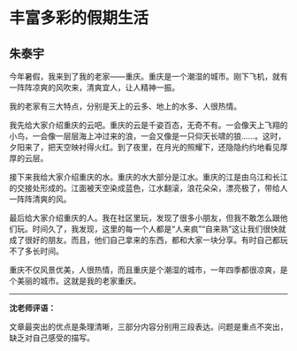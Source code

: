 # 丰富多彩的假期生活 #

## 朱泰宇 ##

今年暑假，我来到了我的老家——重庆。重庆是一个潮湿的城市。刚下飞机，就有一阵阵凉爽的风吹来，清爽宜人，让人精神一振。
   
我的老家有三大特点，分别是天上的云多、地上的水多、人很热情。
   
我先给大家介绍重庆的云吧。重庆的云是千姿百态，无奇不有。一会像天上飞翔的小鸟，一会像一层层海上冲过来的浪，一会又像是一只仰天长啸的狼……。这时，夕阳来了，把天空映衬得火红。到了夜里，在月光的照耀下，还隐隐约约地看见厚厚的云层。
   
接下来我给大家介绍重庆的水。重庆的水大部分是江水。重庆的江是由乌江和长江的交接处形成的。江面被天空染成蓝色，江水翻滚，浪花朵朵，漂亮极了，带给人一阵阵清爽的风。
   
最后给大家介绍重庆的人。我在社区里玩，发现了很多小朋友，但我不敢怎么跟他们玩。时间久了，我发现，这里的每一个人都是“人来疯”“自来熟”这让我们很快就成了很好的朋友。而且，他们自己拿来的东西，都和大家一块分享。有时自己都玩不了多长时间。
   
重庆不仅风景优美，人很热情，而且重庆是个潮湿的城市，一年四季都很凉爽，是个美丽的城市。这就是我的老家重庆。

-------------------------------------

**沈老师评语：**

文章最突出的优点是条理清晰，三部分内容分别用三段表达。问题是重点不突出，缺乏对自己感受的描写。
            